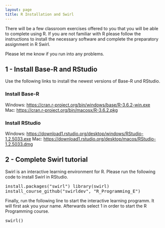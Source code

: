 ```yaml
---
layout: page
title: R Installation and Swirl
---
```


There will be a few classroom exercises offered to you that you will be able to complete using R. If you are not familiar with R please follow the instructions to install the necessary software and complete the preparatory assignment in R Swirl.

Please let me know if you run into any problems.

## 1 - Install Base-R and RStudio

Use the following links to install the newest versions of Base-R und RStudio.

### Install Base-R
Windows: https://cran.r-project.org/bin/windows/base/R-3.6.2-win.exe
Mac: https://cran.r-project.org/bin/macosx/R-3.6.2.pkg

### Install RStudio
Windows: https://download1.rstudio.org/desktop/windows/RStudio-1.2.5033.exe
Mac: https://download1.rstudio.org/desktop/macos/RStudio-1.2.5033.dmg

## 2 - Complete Swirl tutorial

Swirl is an interactive learning environment for R. Please run the following code to install Swirl in RStudio.

<font style="font-family: 'Lucida Console', Monaco, monospace;">
install.packages("swirl")
library(swirl)
install_course_github("swirldev", "R_Programming_E")
</font>

Finally, run the following line to start the interactive learning programm. It will first ask you your name. Afterwards select 1 in order to start the R Programming course.

<font style="font-family: 'Lucida Console', Monaco, monospace;">
swirl()
</font>
